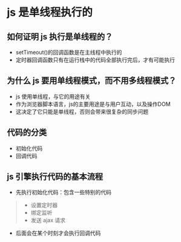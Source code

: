 # js 是单线程执行的
## 如何证明 js 执行是单线程的？
+ setTimeout()的回调函数是在主线程中执行的
+ 定时器回调函数只有在运行栈中的代码全部执行完后，才有可能执行
## 为什么 js 要用单线程模式，而不用多线程模式？
+ js 使用单线程，与它的用途有关
+ 作为浏览器脚本语言，js的主要用途是与用户互动，以及操作DOM
+ 这决定了它只能是单线程，否则会带来很复杂的同步问题
## 代码的分类
+ 初始化代码
+ 回调代码
## js 引擎执行代码的基本流程
+ 先执行初始化代码：包含一些特别的代码
>+ 设置定时器
>+ 绑定监听
>+ 发送 ajax 请求
+ 后面会在某个时刻才会执行回调代码